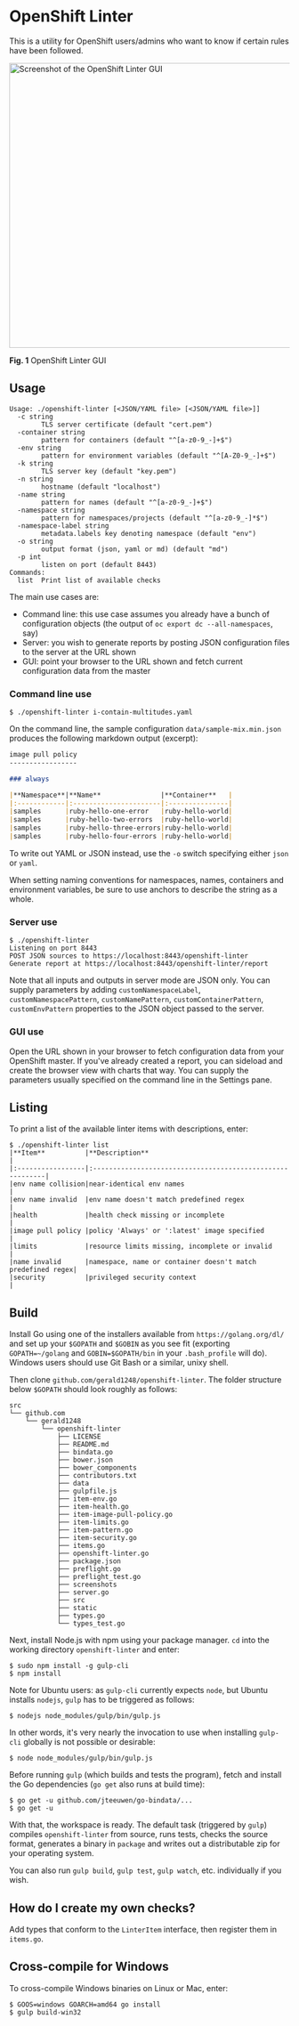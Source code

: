 OpenShift Linter
================

This is a utility for OpenShift users/admins who want to know if certain rules have been followed.

<img src="screenshots/openshift-linter.png" width="512" alt="Screenshot of the OpenShift Linter GUI"/>

**Fig. 1** OpenShift Linter GUI

Usage
-----
```
Usage: ./openshift-linter [<JSON/YAML file> [<JSON/YAML file>]]
  -c string
    	TLS server certificate (default "cert.pem")
  -container string
    	pattern for containers (default "^[a-z0-9_-]+$")
  -env string
    	pattern for environment variables (default "^[A-Z0-9_-]+$")
  -k string
    	TLS server key (default "key.pem")
  -n string
    	hostname (default "localhost")
  -name string
    	pattern for names (default "^[a-z0-9_-]+$")
  -namespace string
    	pattern for namespaces/projects (default "^[a-z0-9_-]*$")
  -namespace-label string
    	metadata.labels key denoting namespace (default "env")
  -o string
    	output format (json, yaml or md) (default "md")
  -p int
    	listen on port (default 8443)
Commands:
  list	Print list of available checks
```

The main use cases are:

* Command line: this use case assumes you already have a bunch of configuration objects (the output of `oc export dc --all-namespaces`, say)
* Server: you wish to generate reports by posting JSON configuration files to the server at the URL shown
* GUI: point your browser to the URL shown and fetch current configuration data from the master

### Command line use
```
$ ./openshift-linter i-contain-multitudes.yaml
```

On the command line, the sample configuration `data/sample-mix.min.json` produces the following markdown output (excerpt):

```markdown
image pull policy
-----------------

### always

|**Namespace**|**Name**               |**Container**   |
|:------------|:----------------------|:---------------|
|samples      |ruby-hello-one-error   |ruby-hello-world|
|samples      |ruby-hello-two-errors  |ruby-hello-world|
|samples      |ruby-hello-three-errors|ruby-hello-world|
|samples      |ruby-hello-four-errors |ruby-hello-world|
```

To write out YAML or JSON instead, use the `-o` switch specifying either `json` or `yaml`.

When setting naming conventions for namespaces, names, containers and environment variables, be sure to use anchors to describe the string as a whole.

### Server use
```
$ ./openshift-linter
Listening on port 8443
POST JSON sources to https://localhost:8443/openshift-linter
Generate report at https://localhost:8443/openshift-linter/report
```
Note that all inputs and outputs in server mode are JSON only. You can supply parameters by adding `customNamespaceLabel`, `customNamespacePattern`, `customNamePattern`, `customContainerPattern`, `customEnvPattern` properties to the JSON object passed to the server.

### GUI use
Open the URL shown in your browser to fetch configuration data from your OpenShift master. If you've already created a report, you can sideload and create the browser view with charts that way. You can supply the parameters usually specified on the command line in the Settings pane.

Listing
-------
To print a list of the available linter items with descriptions, enter:
```
$ ./openshift-linter list
|**Item**          |**Description**                                            |
|:-----------------|:----------------------------------------------------------|
|env name collision|near-identical env names                                   |
|env name invalid  |env name doesn't match predefined regex                    |
|health            |health check missing or incomplete                         |
|image pull policy |policy 'Always' or ':latest' image specified               |
|limits            |resource limits missing, incomplete or invalid             |
|name invalid      |namespace, name or container doesn't match predefined regex|
|security          |privileged security context                                |
```

Build
-----
Install Go using one of the installers available from `https://golang.org/dl/` and set up your `$GOPATH` and `$GOBIN` as you see fit (exporting `GOPATH=~/golang` and `GOBIN=$GOPATH/bin` in your `.bash_profile` will do). Windows users should use Git Bash or a similar, unixy shell.

Then clone `github.com/gerald1248/openshift-linter`. The folder structure below `$GOPATH` should look roughly as follows:
```
src
└── github.com
    └── gerald1248
        └── openshift-linter
            ├── LICENSE
            ├── README.md
            ├── bindata.go
            ├── bower.json
            ├── bower_components
            ├── contributors.txt
            ├── data
            ├── gulpfile.js
            ├── item-env.go
            ├── item-health.go
            ├── item-image-pull-policy.go
            ├── item-limits.go
            ├── item-pattern.go
            ├── item-security.go
            ├── items.go
            ├── openshift-linter.go
            ├── package.json
            ├── preflight.go
            ├── preflight_test.go
            ├── screenshots
            ├── server.go
            ├── src
            ├── static
            ├── types.go
            └── types_test.go
```

Next, install Node.js with npm using your package manager. `cd` into the working directory `openshift-linter` and enter:

```
$ sudo npm install -g gulp-cli
$ npm install
```

Note for Ubuntu users: as `gulp-cli` currently expects `node`, but Ubuntu installs `nodejs`, `gulp` has to be triggered as follows:

```
$ nodejs node_modules/gulp/bin/gulp.js
```

In other words, it's very nearly the invocation to use when installing `gulp-cli` globally is not possible or desirable:

```
$ node node_modules/gulp/bin/gulp.js
```

Before running `gulp` (which builds and tests the program), fetch and install the Go dependencies (`go get` also runs at build time):

```
$ go get -u github.com/jteeuwen/go-bindata/...
$ go get -u
```

With that, the workspace is ready. The default task (triggered by `gulp`) compiles `openshift-linter` from source, runs tests, checks the source format, generates a binary in `package` and writes out a distributable zip for your operating system.

You can also run `gulp build`, `gulp test`, `gulp watch`, etc. individually if you wish.

How do I create my own checks?
------------------------------
Add types that conform to the `LinterItem` interface, then register them in `items.go`.

Cross-compile for Windows
-------------------------
To cross-compile Windows binaries on Linux or Mac, enter:
```
$ GOOS=windows GOARCH=amd64 go install
$ gulp build-win32
```
